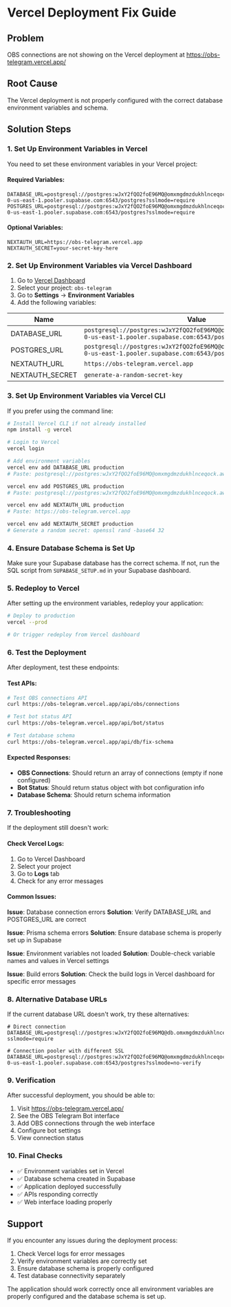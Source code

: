 # Vercel Deployment Fix Guide

## Problem
OBS connections are not showing on the Vercel deployment at https://obs-telegram.vercel.app/

## Root Cause
The Vercel deployment is not properly configured with the correct database environment variables and schema.

## Solution Steps

### 1. Set Up Environment Variables in Vercel

You need to set these environment variables in your Vercel project:

#### Required Variables:
```
DATABASE_URL=postgresql://postgres:wJxY2fQO2foE96MQ@omxmgdmzdukhlnceqock.aws-0-us-east-1.pooler.supabase.com:6543/postgres?sslmode=require
POSTGRES_URL=postgresql://postgres:wJxY2fQO2foE96MQ@omxmgdmzdukhlnceqock.aws-0-us-east-1.pooler.supabase.com:6543/postgres?sslmode=require
```

#### Optional Variables:
```
NEXTAUTH_URL=https://obs-telegram.vercel.app
NEXTAUTH_SECRET=your-secret-key-here
```

### 2. Set Up Environment Variables via Vercel Dashboard

1. Go to [Vercel Dashboard](https://vercel.com/dashboard)
2. Select your project: `obs-telegram`
3. Go to **Settings** → **Environment Variables**
4. Add the following variables:

| Name | Value | Environment |
|------|-------|-------------|
| DATABASE_URL | `postgresql://postgres:wJxY2fQO2foE96MQ@omxmgdmzdukhlnceqock.aws-0-us-east-1.pooler.supabase.com:6543/postgres?sslmode=require` | Production |
| POSTGRES_URL | `postgresql://postgres:wJxY2fQO2foE96MQ@omxmgdmzdukhlnceqock.aws-0-us-east-1.pooler.supabase.com:6543/postgres?sslmode=require` | Production |
| NEXTAUTH_URL | `https://obs-telegram.vercel.app` | Production |
| NEXTAUTH_SECRET | `generate-a-random-secret-key` | Production |

### 3. Set Up Environment Variables via Vercel CLI

If you prefer using the command line:

```bash
# Install Vercel CLI if not already installed
npm install -g vercel

# Login to Vercel
vercel login

# Add environment variables
vercel env add DATABASE_URL production
# Paste: postgresql://postgres:wJxY2fQO2foE96MQ@omxmgdmzdukhlnceqock.aws-0-us-east-1.pooler.supabase.com:6543/postgres?sslmode=require

vercel env add POSTGRES_URL production
# Paste: postgresql://postgres:wJxY2fQO2foE96MQ@omxmgdmzdukhlnceqock.aws-0-us-east-1.pooler.supabase.com:6543/postgres?sslmode=require

vercel env add NEXTAUTH_URL production
# Paste: https://obs-telegram.vercel.app

vercel env add NEXTAUTH_SECRET production
# Generate a random secret: openssl rand -base64 32
```

### 4. Ensure Database Schema is Set Up

Make sure your Supabase database has the correct schema. If not, run the SQL script from `SUPABASE_SETUP.md` in your Supabase dashboard.

### 5. Redeploy to Vercel

After setting up the environment variables, redeploy your application:

```bash
# Deploy to production
vercel --prod

# Or trigger redeploy from Vercel dashboard
```

### 6. Test the Deployment

After deployment, test these endpoints:

#### Test APIs:
```bash
# Test OBS connections API
curl https://obs-telegram.vercel.app/api/obs/connections

# Test bot status API
curl https://obs-telegram.vercel.app/api/bot/status

# Test database schema
curl https://obs-telegram.vercel.app/api/db/fix-schema
```

#### Expected Responses:
- **OBS Connections**: Should return an array of connections (empty if none configured)
- **Bot Status**: Should return status object with bot configuration info
- **Database Schema**: Should return schema information

### 7. Troubleshooting

If the deployment still doesn't work:

#### Check Vercel Logs:
1. Go to Vercel Dashboard
2. Select your project
3. Go to **Logs** tab
4. Check for any error messages

#### Common Issues:

**Issue**: Database connection errors
**Solution**: Verify DATABASE_URL and POSTGRES_URL are correct

**Issue**: Prisma schema errors
**Solution**: Ensure database schema is properly set up in Supabase

**Issue**: Environment variables not loaded
**Solution**: Double-check variable names and values in Vercel settings

**Issue**: Build errors
**Solution**: Check the build logs in Vercel dashboard for specific error messages

### 8. Alternative Database URLs

If the current database URL doesn't work, try these alternatives:

```
# Direct connection
DATABASE_URL=postgresql://postgres:wJxY2fQO2foE96MQ@db.omxmgdmzdukhlnceqock.supabase.co:5432/postgres?sslmode=require

# Connection pooler with different SSL
DATABASE_URL=postgresql://postgres:wJxY2fQO2foE96MQ@omxmgdmzdukhlnceqock.aws-0-us-east-1.pooler.supabase.com:6543/postgres?sslmode=no-verify
```

### 9. Verification

After successful deployment, you should be able to:

1. Visit https://obs-telegram.vercel.app/
2. See the OBS Telegram Bot interface
3. Add OBS connections through the web interface
4. Configure bot settings
5. View connection status

### 10. Final Checks

- ✅ Environment variables set in Vercel
- ✅ Database schema created in Supabase
- ✅ Application deployed successfully
- ✅ APIs responding correctly
- ✅ Web interface loading properly

## Support

If you encounter any issues during the deployment process:

1. Check Vercel logs for error messages
2. Verify environment variables are correctly set
3. Ensure database schema is properly configured
4. Test database connectivity separately

The application should work correctly once all environment variables are properly configured and the database schema is set up.